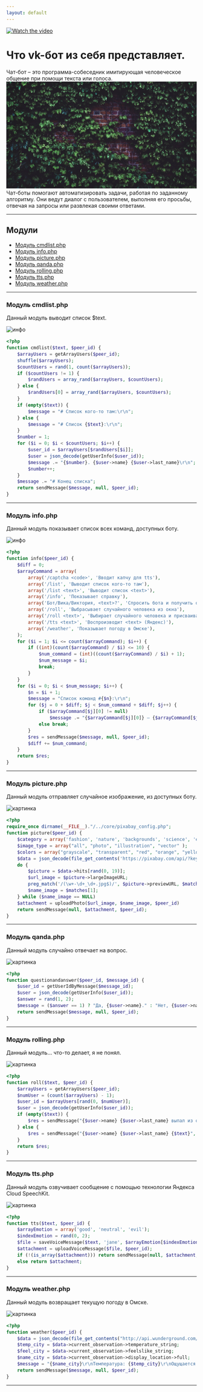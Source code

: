 ```yaml
---
layout: default
---
```


[![Watch the video](https://github.com/fplve/vika/raw/gh-pages/assets/images/chat-bot_original.gif)](https://vk.com/video144351669_456239072)

# Что vk-бот из себя представляет.

Чат-бот – это программа-собеседник имитирующая человеческое общение при помощи текста или голоса.
![бот](https://github.com/fplve/vika/raw/gh-pages/assets/images/listia_kirpichnaia_stena_rastenie_122951_1920x1080.jpg)
Чат-боты помогают автоматизировать задачи, работая по заданному алгоритму. Они ведут диалог с пользователем, выполняя его просьбы, отвечая на запросы или развлекая своими ответами.

-------------------------

<article>
<h2>Модули</h2>
<ul>
<li><a href="#cmdlist">Модуль cmdlist.php</a></li>
<li><a href="#info">Модуль info.php</a></li>
<li><a href="#picture">Модуль picture.php</a></li>
<li><a href="#qanda">Модуль qanda.php</a></li>
<li><a href="#rolling">Модуль rolling.php</a></li>
<li><a href="#tts">Модуль tts.php</a></li>
<li><a href="#weather">Модуль weather.php</a></li>
</ul>
</article>

-------------------------

<a name="cmdlist"></a>
### Модуль cmdlist.php

Данный модуль выводит список $text.

![инфо](https://github.com/fplve/vika/raw/gh-pages/assets/images/c_list.gif)
```php
<?php
function cmdlist($text, $peer_id) {
    $arrayUsers = getArrayUsers($peer_id);
    shuffle($arrayUsers);
    $countUsers = rand(1, count($arrayUsers));
    if ($countUsers != 1) {
        $randUsers = array_rand($arrayUsers, $countUsers);
    } else {
        $randUsers[0] = array_rand($arrayUsers, $countUsers);
    }
    if (empty($text)) {
        $message = "# Список кого-то там:\r\n";
    } else {
        $message = "# Список {$text}:\r\n";
    }
    $number = 1;
    for ($i = 0; $i < $countUsers; $i++) {
        $user_id = $arrayUsers[$randUsers[$i]];
        $user = json_decode(getUserInfo($user_id));
        $message .= "{$number}. {$user->name} {$user->last_name}\r\n";
        $number++;
    }
    $message .= "# Конец списка";
    return sendMessage($message, null, $peer_id);
}
```

-------------------------

<a name="info"></a>
### Модуль info.php

Данный модуль показывает список всех команд, доступных боту.

![инфо](https://github.com/fplve/vika/raw/gh-pages/assets/images/c_info.gif)
```php
<?php
function info($peer_id) {
	$diff = 0;
	$arrayCommand = array(
		array('/captcha <code>', 'Вводит капчу для tts'),
		array('/list', 'Выводит список кого-то там'),
		array('/list <text>', 'Выводит список <text>'),
		array('/info', 'Показывает справку'),
		array('Бот/Вика/Виктория, <text>?', 'Спросить бота и получить ответ'),
		array('/roll', 'Выбрасывает случайного человека из окна'),
		array('/roll <text>', 'Выбирает случайного человека и присваивает ему <text>'),
		array('/tts <text>', 'Воспроизводит <text> (Яндекс)'),
		array('/weather', 'Показывает погоду в Омске'),
	);
	for ($i = 1; $i <= count($arrayCommand); $i++) {
		if ((int)(count($arrayCommand) / $i) <= 10) {
			$num_command = (int)((count($arrayCommand) / $i) + 1);
			$num_message = $i;
			break;
		}
	}
	for ($i = 0; $i < $num_message; $i++) {
		$n = $i + 1;
		$message = "Список команд #{$n}:\r\n";
		for ($j = 0 + $diff; $j < $num_command + $diff; $j++) {
			if ($arrayCommand[$j][0] != null)
				$message .= "{$arrayCommand[$j][0]} — {$arrayCommand[$j][1]}\r\n";
			else break;
		}
		$res = sendMessage($message, null, $peer_id);
		$diff += $num_command;
	}
	return $res;
}
```

-------------------------

<a name="picture"></a>
### Модуль picture.php

Данный модуль отправляет случайное изображение, из доступных боту.

![картинка](https://github.com/fplve/vika/raw/gh-pages/assets/images/c_pic.gif)
```php
<?php
require_once dirname(__FILE__)."/../core/pixabay_config.php";
function picture($peer_id) {
	$category = array('fashion', 'nature', 'backgrounds', 'science', 'education', 'people', 'feelings', 'religion', 'health', 'places', 'animals', 'industry', 'food', 'computer', 'sports', 'transportation', 'travel', 'buildings', 'business', 'music' );
	$image_type = array("all", "photo", "illustration", "vector" );
	$colors = array("grayscale", "transparent", "red", "orange", "yellow", "green", "turquoise", "blue", "lilac", "pink", "white", "gray", "black", "brown" );
	$data = json_decode(file_get_contents('https://pixabay.com/api/?key=' . PIXABAY_TOKEN . '&per_page=20&image_type=' . $image_type[rand(0, count($image_type))] . '&category=' . $category[rand(0, count($category))] . '&colors=' . $colors[rand(0, count($colors))]));
	do {
		$picture = $data->hits[rand(0, 19)];
		$url_image = $picture->largeImageURL;
		preg_match('/(\w+-\d+_\d+.jpg$)/', $picture->previewURL, $matches);
		$name_image = $matches[1];
	} while ($name_image == NULL)
	$attachment = uploadPhoto($url_image, $name_image, $peer_id)
	return sendMessage(null, $attachment, $peer_id);
}
```

-------------------------

<a name="qanda"></a>
### Модуль qanda.php

Данный модуль случайно отвечает на вопрос.

![картинка](https://github.com/fplve/vika/raw/gh-pages/assets/images/c_pic.gif)
```php
<?php
function questionandanswer($peer_id, $message_id) {
    $user_id = getUserIdByMessage($message_id);
    $user = json_decode(getUserInfo($user_id));
    $answer = rand(1, 2);
    $message = ($answer == 1) ? "Да, {$user->name}." : "Нет, {$user->name}.";
    return sendMessage($message, null, $peer_id);
}
```

-------------------------

<a name="rolling"></a>
### Модуль rolling.php

Данный модуль... что-то делает, я не понял.

![картинка](https://github.com/fplve/vika/raw/gh-pages/assets/images/c_pic.gif)
```php
<?php
function roll($text, $peer_id) {
    $arrayUsers = getArrayUsers($peer_id);
    $numUser = (count($arrayUsers) - 1);
    $user_id = $arrayUsers[rand(0, $numUser)];
    $user = json_decode(getUserInfo($user_id));
    if (empty($text)) {
        $res = sendMessage("{$user->name} {$user->last_name} выпал из окна", null, $peer_id);
    } else {
        $res = sendMessage("{$user->name} {$user->last_name} {$text}", null, $peer_id);
    }
    return $res;
}
```

-------------------------

<a name="tts"></a>
### Модуль tts.php

Данный модуль озвучивает сообщение с помощью технологии Яндекса Cloud SpeechKit.

![картинка](https://github.com/fplve/vika/raw/gh-pages/assets/images/c_pic.gif)
```php
<?php
function tts($text, $peer_id) {
	$arrayEmotion = array('good', 'neutral', 'evil');
	$indexEmotion = rand(0, 2);
	$file = saveVoiceMessage($text, 'jane', $arrayEmotion[$indexEmotion]);
	$attachment = uploadVoiceMessage($file, $peer_id);
	if (!(is_array($attachment))) return sendMessage(null, $attachment, $peer_id);
	else return $attachment;
}
```

-------------------------

<a name="weather"></a>
### Модуль weather.php

Данный модуль возвращает текущую погоду в Омске.

![картинка](https://github.com/fplve/vika/raw/gh-pages/assets/images/c_weather.gif)
```php
<?php
function weather($peer_id) {
    $data = json_decode(file_get_contents("http://api.wunderground.com/api/47e38818810ce9cb/conditions/q/RU/Omsk.json"));
    $temp_city = $data->current_observation->temperature_string;
    $feel_city = $data->current_observation->feelslike_string;
    $name_city = $data->current_observation->display_location->full;
    $message = "{$name_city}\r\nТемпература: {$temp_city}\r\nОщущается: {$feel_city}";
    return sendMessage($message, null, $peer_id);
}
```

-------------------------

